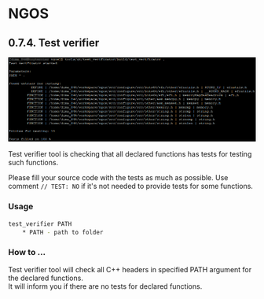 NGOS
====

0.7.4. Test verifier
--------------------

<p align="center">
    <img src="https://github.com/Gris87/ngos/blob/master/tools/qt/test_verifier/Screenshot.png?raw=true" alt="Screenshot"/>
</p>

Test verifier tool is checking that all declared functions has tests for testing such functions.

Please fill your source code with the tests as much as possible. Use comment `// TEST: NO` if it's not needed to provide tests for some functions.

### Usage

```sh
test_verifier PATH
    * PATH - path to folder
```

### How to ...

Test verifier tool will check all C++ headers in specified PATH argument for the declared functions.<br/>
It will inform you if there are no tests for declared functions.
